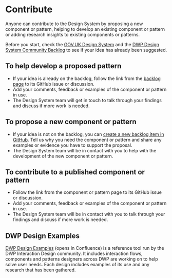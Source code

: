 # Contribute

Anyone can contribute to the Design System by proposing a new component or pattern, helping to develop an existing component or pattern or adding research insights to existing components or patterns.

Before you start, check the [GOV.UK Design System](https://design-system.service.gov.uk/) and the [DWP Design System Community Backlog](/backlog) to see if your idea has already been suggested.

## To help develop a proposed pattern
- If your idea is already on the backlog, follow the link from the [backlog page](/community/backlog) to its GitHub issue or discussion. 
- Add your comments, feedback or examples of the component or pattern in use.
- The Design System team will get in touch to talk through your findings and discuss if more work is needed.


## To propose a new component or pattern
- If your idea is not on the backlog, you can [create a new backlog item in GitHub](https://github.com/dwp/design-system-community-backlog/issues/new). Tell us why you need the component or pattern and share any examples or evidence you have to support the proposal.
- The Design System team will be in contact with you to help with the development of the new component or pattern.


## To contribute to a published component or pattern

- Follow the link from the component or pattern page to its GitHub issue or discussion.
- Add your comments, feedback or examples of the component or pattern in use.
- The Design System team will be in contact with you to talk through your findings and discuss if more work is needed.


## DWP Design Examples

[DWP Design Examples](https://dwpdigital.atlassian.net/wiki/spaces/INTD/pages/131921347136/DWP+Design+Examples) (opens in Confluence) is a reference tool run by the DWP Interaction Design community. It includes interaction flows, components and patterns designers across DWP are working on to help solve user needs. Each design includes examples of its use and any research that has been gathered. 
